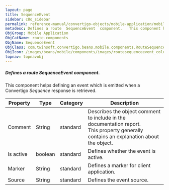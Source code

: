 ```yaml
---
layout: page
title: SequenceEvent
sidebar: c8o_sidebar
permalink: reference-manual/convertigo-objects/mobile-application/mobile-components/route-components/sequenceevent/
metadesc: Defines a route  SequenceEvent  component.   This component helps defining an event which is emitted when a Convertigo  Sequence  response is retrieve
ObjGroup: Mobile Application
ObjCatName: route-components
ObjName: SequenceEvent
ObjClass: com.twinsoft.convertigo.beans.mobile.components.RouteSequenceEvent
ObjIcon: /images/beans/mobile/components/images/routesequenceevent_color_32x32.png
topnav: topnavobj
---
```

##### Defines a route <i>SequenceEvent</i> component. 

This component helps defining an event which is emitted when a Convertigo <i>Sequence</i> response is retrieved.

Property | Type | Category | Description
--- | --- | --- | ---
Comment | String | standard | Describes the object comment to include in the documentation report.<br/>This property generally contains an explanation about the object.
Is active | boolean | standard | Defines whether the event is active.<br/>
Marker | String | standard | Defines a marker for client application.<br/>
Source | String | standard | Defines the event source.<br/>
